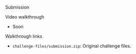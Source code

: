 Submission
 
Video walkthrough

* Soon

Walkthrough links

- `challenge-files/submission.zip`: Original challenge files.